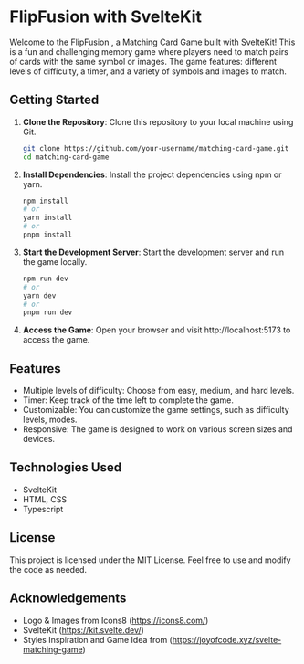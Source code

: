 # FlipFusion with SvelteKit

Welcome to the FlipFusion , a Matching Card Game built with SvelteKit! This is a fun and challenging memory game where players need to match pairs of cards with the same symbol or images. The game features: different levels of difficulty, a timer, and a variety of symbols and images to match.

## Getting Started

1. **Clone the Repository**: Clone this repository to your local machine using Git.

   ```sh
   git clone https://github.com/your-username/matching-card-game.git
   cd matching-card-game
   ```

2. **Install Dependencies**: Install the project dependencies using npm or yarn.

   ```sh
   npm install
   # or
   yarn install
   # or
   pnpm install
   ```

3. **Start the Development Server**: Start the development server and run the game locally.

   ```sh
   npm run dev
   # or
   yarn dev
   # or
   pnpm run dev
   ```

4. **Access the Game**: Open your browser and visit http://localhost:5173 to access the game.

## Features

- Multiple levels of difficulty: Choose from easy, medium, and hard levels.
- Timer: Keep track of the time left to complete the game.
- Customizable: You can customize the game settings, such as difficulty levels, modes.
- Responsive: The game is designed to work on various screen sizes and devices.

## Technologies Used

- SvelteKit
- HTML, CSS
- Typescript

## License

This project is licensed under the MIT License. Feel free to use and modify the code as needed.

## Acknowledgements

- Logo & Images from Icons8 (https://icons8.com/)
- SvelteKit (https://kit.svelte.dev/)
- Styles Inspiration and Game Idea from (https://joyofcode.xyz/svelte-matching-game)
